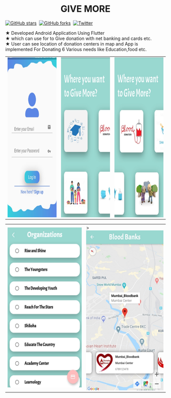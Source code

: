 <h1 align="center">
  GIVE MORE
</h1>
<a href="https://github.com/ishitakeshawani/Give-More/stargazers"><img alt="GitHub stars" src="https://img.shields.io/github/stars/ishitakeshawani/Give-More?style=for-the-badge"></a>&nbsp;
<a href="https://github.com/ishitakeshawani/Give-More/network"><img alt="GitHub forks" src="https://img.shields.io/github/forks/ishitakeshawani/Give-More?style=for-the-badge"></a>&nbsp;
<a href="https://twitter.com/intent/tweet?text=Wow:&url=https%3A%2F%2Fgithub.com%2Fishitakeshawani%2FGive-More"><img alt="Twitter" src="https://img.shields.io/twitter/url?style=social&url=https%3A%2F%2Fgithub.com%2Fishitakeshawani%2FGive-More"></a>

<p align="left">
  ★ Developed Android Application Using Flutter
  <br />
   ★ which can use for to Give donation with net banking and cards etc.
   <br />
 ★ User can see location of donation centers in map and App is implemented For Donating 6 Various needs like Education,food etc.

</p>

<table>
  <tr>
    <td><img src="images/img1.jpg" width=500 height=500></td>
    <td><img src="images/img2.jpg" width=500 height=500></td> 
    <td><img src="images/img3.jpg" width=500 height=500></td>
  </tr>
  </table>




<table>
  <tr>
    <td><img src="images/img4.jpg" width=500 height=500></td>
    <td>><img src="images/img5.jpg" width=500 height=500></td>
    
  </tr>
  </table>
